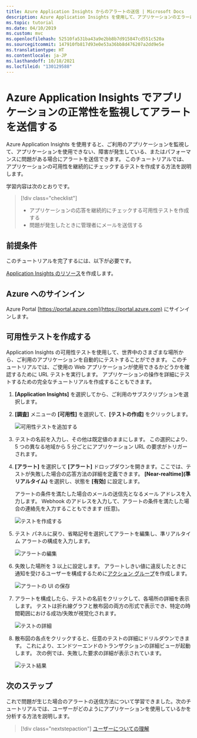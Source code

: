 ```yaml
---
title: Azure Application Insights からのアラートの送信 | Microsoft Docs
description: Azure Application Insights を使用して、アプリケーションのエラーに応じてアラートを送信するためのチュートリアルです。
ms.topic: tutorial
ms.date: 04/10/2019
ms.custom: mvc
ms.openlocfilehash: 52510fa531ba43a9e2bb8b7d915847cd551c520a
ms.sourcegitcommit: 147910fb817d93e0e53a36bb8d476207a2dd9e5e
ms.translationtype: HT
ms.contentlocale: ja-JP
ms.lasthandoff: 10/18/2021
ms.locfileid: "130129588"
---
```

# <a name="monitor-and-alert-on-application-health-with-azure-application-insights"></a>Azure Application Insights でアプリケーションの正常性を監視してアラートを送信する

Azure Application Insights を使用すると、ご利用のアプリケーションを監視して、アプリケーションを使用できない、障害が発生している、またはパフォーマンスに問題がある場合にアラートを送信できます。  このチュートリアルでは、アプリケーションの可用性を継続的にチェックするテストを作成する方法を説明します。

学習内容は次のとおりです。

> [!div class="checklist"]
> * アプリケーションの応答を継続的にチェックする可用性テストを作成する
> * 問題が発生したときに管理者にメールを送信する

## <a name="prerequisites"></a>前提条件

このチュートリアルを完了するには、以下が必要です。

[Application Insights のリソース](../app/create-new-resource.md)を作成します。

## <a name="sign-in-to-azure"></a>Azure へのサインイン

Azure Portal [https://portal.azure.com](https://portal.azure.com) にサインインします。

## <a name="create-availability-test"></a>可用性テストを作成する

Application Insights の可用性テストを使用して、世界中のさまざまな場所から、ご利用のアプリケーションを自動的にテストすることができます。   このチュートリアルでは、ご使用の Web アプリケーションが使用できるかどうかを確認するために URL テストを実行します。  アプリケーションの操作を詳細にテストするための完全なチュートリアルを作成することもできます。 

1. **[Application Insights]** を選択してから、ご利用のサブスクリプションを選択します。  

2. **[調査]** メニューの **[可用性]** を選択して、**[テストの作成]** をクリックします。

    ![可用性テストを追加する](media/tutorial-alert/add-test-001.png)

3. テストの名前を入力し、その他は既定値のままにします。  この選択により、5 つの異なる地域から 5 分ごとにアプリケーション URL の要求がトリガーされます。

4. **[アラート]** を選択して **[アラート]** ドロップダウンを開きます。ここでは、テストが失敗した場合の応答方法の詳細を定義できます。 **[Near-realtime]\(準リアルタイム\)** を選択し、状態を **[有効]** に設定します。

    アラートの条件を満たした場合のメールの送信先となるメール アドレスを入力します。  Webhook のアドレスを入力して、アラートの条件を満たした場合の連絡先を入力することもできます (任意)。

    ![テストを作成する](media/tutorial-alert/create-test-001.png)

5. テスト パネルに戻り、省略記号を選択してアラートを編集し、準リアルタイム アラートの構成を入力します。

    ![アラートの編集](media/tutorial-alert/edit-alert-001.png)

6. 失敗した場所を 3 以上に設定します。 アラートしきい値に違反したときに通知を受けるユーザーを構成するために[アクション グループ](../alerts/action-groups.md)を作成します。

    ![アラートの UI の保存](media/tutorial-alert/save-alert-001.png)

7. アラートを構成したら、テストの名前をクリックして、各場所の詳細を表示します。 テストは折れ線グラフと散布図の両方の形式で表示でき、特定の時間範囲における成功/失敗が視覚化されます。

    ![テストの詳細](media/tutorial-alert/test-details-001.png)

8. 散布図の各点をクリックすると、任意のテストの詳細にドリルダウンできます。 これにより、エンドツーエンドのトランザクションの詳細ビューが起動します。 次の例では、失敗した要求の詳細が表示されています。

    ![テスト結果](media/tutorial-alert/test-result-001.png)
  
## <a name="next-steps"></a>次のステップ

これで問題が生じた場合のアラートの送信方法について学習できました。次のチュートリアルでは、ユーザーがどのようにアプリケーションを使用しているかを分析する方法を説明します。

> [!div class="nextstepaction"]
> [ユーザーについての理解](./tutorial-users.md)

